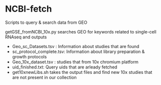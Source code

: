 # NCBI-fetch
Scripts to query &amp; search data from GEO

getGSE_fromNCBI_10x.py searches GEO for keywords related to single-cell RNAseq and outputs
 - Geo_sc_Datasets.tsv : Information about studies that are found
 - sc_protocol_complete.tsv: Information about library preparation & growth protocols
 - Geo_10x_dataset.tsv : studies that from 10x chromium platform
 - uid_finished.txt: Query uids that are arleady fetched
 - get10xnewLibs.sh takes the output files and find new 10x studies that are not present in our collection
